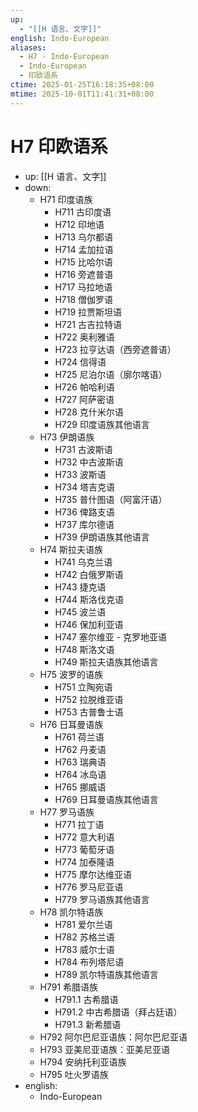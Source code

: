 ```yaml
---
up:
  - "[[H 语言、文字]]"
english: Indo-European
aliases:
  - H7 - Indo-European
  - Indo-European
  - 印欧语系
ctime: 2025-01-25T16:18:35+08:00
mtime: 2025-10-01T11:41:31+08:00
---
```


# H7 印欧语系

- up: [[H 语言、文字]]
- down:
	- H71 印度语族
		- H711 古印度语
		- H712 印地语
		- H713 乌尔都语
		- H714 孟加拉语
		- H715 比哈尔语
		- H716 旁遮普语
		- H717 马拉地语
		- H718 僧伽罗语
		- H719 拉贾斯坦语
		- H721 古吉拉特语
		- H722 奥利雅语
		- H723 拉亨达语（西旁遮普语）
		- H724 信得语
		- H725 尼泊尔语（廓尔喀语）
		- H726 帕哈利语
		- H727 阿萨密语
		- H728 克什米尔语
		- H729 印度语族其他语言
	- H73 伊朗语族
		- H731 古波斯语
		- H732 中古波斯语
		- H733 波斯语
		- H734 塔吉克语
		- H735 普什图语（阿富汗语）
		- H736 俾路支语
		- H737 库尔德语
		- H739 伊朗语族其他语言
	- H74 斯拉夫语族
		- H741 乌克兰语
		- H742 白俄罗斯语
		- H743 捷克语
		- H744 斯洛伐克语
		- H745 波兰语
		- H746 保加利亚语
		- H747 塞尔维亚 - 克罗地亚语
		- H748 斯洛文语
		- H749 斯拉夫语族其他语言
	- H75 波罗的语族
		- H751 立陶宛语
		- H752 拉脱维亚语
		- H753 古普鲁士语
	- H76 日耳曼语族
		- H761 荷兰语
		- H762 丹麦语
		- H763 瑞典语
		- H764 冰岛语
		- H765 挪威语
		- H769 日耳曼语族其他语言
	- H77 罗马语族
		- H771 拉丁语
		- H772 意大利语
		- H773 葡萄牙语
		- H774 加泰隆语
		- H775 摩尔达维亚语
		- H776 罗马尼亚语
		- H779 罗马语族其他语言
	- H78 凯尔特语族
		- H781 爱尔兰语
		- H782 苏格兰语
		- H783 威尔士语
		- H784 布列塔尼语
		- H789 凯尔特语族其他语言
	- H791 希腊语族
		- H791.1 古希腊语
		- H791.2 中古希腊语（拜占廷语）
		- H791.3 新希腊语
	- H792 阿尔巴尼亚语族：阿尔巴尼亚语
	- H793 亚美尼亚语族：亚美尼亚语
	- H794 安纳托利亚语族
	- H795 吐火罗语族
- english:
	- Indo-European
